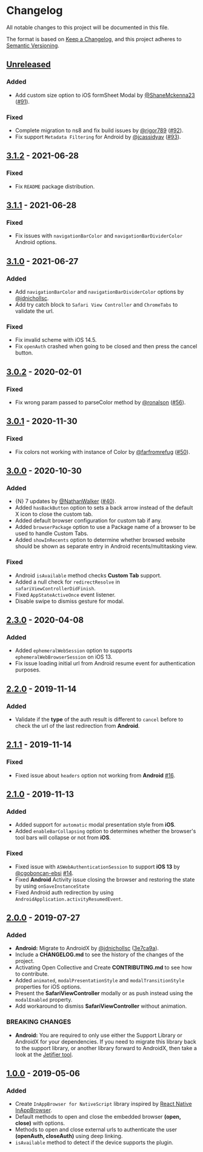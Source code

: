 # Changelog
All notable changes to this project will be documented in this file.

The format is based on [Keep a Changelog](https://keepachangelog.com/en/1.0.0/),
and this project adheres to [Semantic Versioning](https://semver.org/spec/v2.0.0.html).

<!-- TODO: Add new releases in the following format
## [new tag] - tag date
### Added 
for new features.
### Changed
for changes in existing functionality.
### Deprecated
for soon-to-be removed features.
### Removed
for now removed features.
### Fixed
for any bug fixes.
### Security 
in case of vulnerabilities.
-->

## [Unreleased]

### Added
- Add custom size option to iOS formSheet Modal by [@ShaneMckenna23](https://github.com/ShaneMckenna23) ([#91](https://github.com/proyecto26/nativescript-inappbrowser/pull/91)).

### Fixed
- Complete migration to ns8 and fix build issues by [@rigor789](https://github.com/rigor789) ([#92](https://github.com/proyecto26/nativescript-inappbrowser/pull/92)).
- Fix support `Metadata Filtering` for Android by [@jcassidyav](https://github.com/jcassidyav) ([#93](https://github.com/proyecto26/nativescript-inappbrowser/pull/93)).

## [3.1.2] - 2021-06-28

### Fixed
- Fix `README` package distribution.

## [3.1.1] - 2021-06-28

### Fixed
- Fix issues with `navigationBarColor` and `navigationBarDividerColor` Android options.

## [3.1.0] - 2021-06-27

### Added
- Add `navigationBarColor` and `navigationBarDividerColor` options by [@jdnichollsc](https://github.com/jdnichollsc).
- Add try catch block to `Safari View Controller` and `ChromeTabs` to validate the url.

### Fixed
- Fix invalid scheme with iOS 14.5.
- Fix `openAuth` crashed when going to be closed and then press the cancel button.

## [3.0.2] - 2020-02-01
### Fixed
- Fix wrong param passed to parseColor method by [@ronalson](https://github.com/ronalson) ([#56](https://github.com/proyecto26/nativescript-inappbrowser/pull/56)).

## [3.0.1] - 2020-11-30
### Fixed
- Fix colors not working with instance of Color by [@farfromrefug](https://github.com/farfromrefug) ([#50](https://github.com/proyecto26/nativescript-inappbrowser/pull/50)).

## [3.0.0] - 2020-10-30
### Added
- {N} 7 updates by [@NathanWalker](https://github.com/NathanWalker) ([#40](https://github.com/proyecto26/nativescript-inappbrowser/pull/40)).
- Added `hasBackButton` option to sets a back arrow instead of the default X icon to close the custom tab.
- Added default browser configuration for custom tab if any.
- Added `browserPackage` option to use a Package name of a browser to be used to handle Custom Tabs.
- Added `showInRecents` option to determine whether browsed website should be shown as separate entry in Android recents/multitasking view.

### Fixed
- Android `isAvailable` method checks **Custom Tab** support.
- Added a null check for `redirectResolve` in `safariViewControllerDidFinish`.
- Fixed `AppStateActiveOnce` event listener.
- Disable swipe to dismiss gesture for modal.

## [2.3.0] - 2020-04-08
### Added
- Added `ephemeralWebSession` option to supports `ephemeralWebBrowserSession` on iOS 13.
- Fix issue loading initial url from Android resume event for authentication purposes.

## [2.2.0] - 2019-11-14
### Added
- Validate if the **type** of the auth result is different to `cancel` before to check the url of the last redirection from **Android**.

## [2.1.1] - 2019-11-14
### Fixed
- Fixed issue about `headers` option not working from **Android** [#16](https://github.com/proyecto26/nativescript-inappbrowser/issues/16).

## [2.1.0] - 2019-11-13
### Added
- Added support for `automatic` modal presentation style from **iOS**.
- Added `enableBarCollapsing` option to determines whether the browser's tool bars will collapse or not from **iOS**.

### Fixed
- Fixed issue with `ASWebAuthenticationSession` to support **iOS 13** by [@cgoboncan-ebsi](https://github.com/cgoboncan-ebsi) [#14](https://github.com/proyecto26/nativescript-inappbrowser/issues/14).
- Fixed **Android** Activity issue closing the browser and restoring the state by using `onSaveInstanceState`
- Fixed Android auth redirection by using `AndroidApplication.activityResumedEvent`.

## [2.0.0] - 2019-07-27
### Added
- **Android:** Migrate to AndroidX by [@jdnichollsc](https://github.com/jdnichollsc) ([3e7ca9a](https://github.com/proyecto26/nativescript-inappbrowser/commit/3e7ca9a6f41f182a62b61435ef13c9c5fa043978)).
- Include a **CHANGELOG.md** to see the history of the changes of the project.
- Activating Open Collective and Create **CONTRIBUTING.md** to see how to contribute.
- Added `animated`, `modalPresentationStyle` and `modalTransitionStyle` properties for iOS options.
- Present the **SafariViewController** modally or as push instead using the `modalEnabled` property.
- Add workaround to dismiss **SafariViewController** without animation.

### BREAKING CHANGES

- **Android:** You are required to only use either the Support Library or AndroidX for your dependencies. If you need to migrate this library back to the support library, or another library forward to AndroidX, then take a look at the [Jetifier tool](https://github.com/mikehardy/jetifier).

## [1.0.0] - 2019-05-06
### Added
- Create `InAppBrowser for NativeScript` library inspired by [React Native InAppBrowser](https://github.com/proyecto26/react-native-inappbrowser).
- Default methods to open and close the embedded browser **(open, close)** with options.
- Methods to open and close external urls to authenticate the user **(openAuth, closeAuth)** using deep linking.
- `isAvailable` method to detect if the device supports the plugin.

[Unreleased]: https://github.com/proyecto26/nativescript-inappbrowser/compare/v3.1.2...HEAD
[3.1.2]: https://github.com/proyecto26/nativescript-inappbrowser/compare/v3.1.1...v3.1.2
[3.1.1]: https://github.com/proyecto26/nativescript-inappbrowser/compare/v3.1.0...v3.1.1
[3.1.0]: https://github.com/proyecto26/nativescript-inappbrowser/compare/v3.0.2...v3.1.0
[3.0.2]: https://github.com/proyecto26/nativescript-inappbrowser/compare/v3.0.1...v3.0.2
[3.0.1]: https://github.com/proyecto26/nativescript-inappbrowser/compare/v3.0.0...v3.0.1
[3.0.0]: https://github.com/proyecto26/nativescript-inappbrowser/compare/v2.3.0...v3.0.0
[2.3.0]: https://github.com/proyecto26/nativescript-inappbrowser/compare/v2.2.0...v2.3.0
[2.2.0]: https://github.com/proyecto26/nativescript-inappbrowser/compare/v2.1.1...v2.2.0
[2.1.1]: https://github.com/proyecto26/nativescript-inappbrowser/compare/v2.1.0...v2.1.1
[2.1.0]: https://github.com/proyecto26/nativescript-inappbrowser/compare/v2.0.0...v2.1.0
[2.0.0]: https://github.com/proyecto26/nativescript-inappbrowser/compare/v1.0.0...v2.0.0
[1.0.0]: https://github.com/proyecto26/nativescript-inappbrowser/releases/tag/v1.0.0
